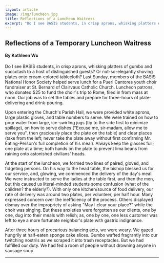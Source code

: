 ```yaml
---
layout: article
image: /img/luncheon.jpg
title: Reflections of a Luncheon Waitress
excerpt: "Do I see BASIS students, in crisp aprons, whisking platters of gumbo and succotash to a host of distinguished guests? Or not-so-elegantly shoving plates onto cream-colored tablecloth?"
---
```


<h2>Reflections of a Temporary Luncheon Waitress</h2>
<h4>By Kathleen Wu</h4>

Do I see BASIS students, in crisp aprons, whisking platters of gumbo and succotash to a host of distinguished guests? Or not-so-elegantly shoving plates onto cream-colored tablecloth? Last Sunday, members of the BASIS National Honor Society helped serve lunch for a Pueri Cantores youth choir fundraiser at St. Bernard of Clairvaux Catholic Church. Luncheon patrons, who donated $25 to fund the choir's trip to Rome, filed in from mass at noon. Our job was to set the tables and prepare for three-hours of plate-delivering and drink-pouring.

Upon entering the Church's Parish Hall, we were provided white aprons, large plastic gloves, and table numbers to serve. We were trained on how to pour water from large, ice-swirling jugs (tip to the side first to minimize spillage), on how to serve dishes ("Excuse me, sir-madam, allow me to serve you", then graciously place the plate on the table) and clear places (take from the left; never take the plate away without first confirming Mr. Eating-Person's full completion of his meal). Always keep the glasses full; one plate at a time; both hands on the plate to prevent lima beans from raining onto astonished civilians' heads.

At the start of the luncheon, we formed two lines of paired, gloved, and fidgeting persons. On his way to the head table, the bishop blessed us for our service, and, glowing, we commenced the delivery of the day's meal. We were instructed to serve the ladies at the table first, and then the men, but this caused us literal-minded students some confusion (what of the children? the elderly?). With only one kitchen/source of food delivery, our rate of delivery was around two plates, per volunteer, per half hour. Many expressed concern over the inefficiency of the process. Others displayed dismay over the impropriety of asking "May I clear your place?" while the choir was singing. But these anxieties were forgotten as our clients, one by one, dug into their meals with relish; as, one by one, one less customer was left to eye a more fortunate neighbor's plate with gastric indignance.

After three hours of precarious balancing acts, we were weary. We gazed hungrily at half-eaten sponge cake slices. Gumbo wafted fragrantly into our twitching nostrils as we scraped it into trash receptacles. But we had fulfilled our duty. We had fed a room of people without drowning anyone in sausage soup.

<hr style="border-color:#7D7D7D;height:0.5px;">
